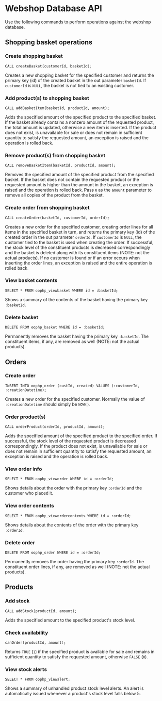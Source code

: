 Webshop Database API
====================

Use the following commands to perform operations against the webshop database.


Shopping basket operations
--------------------------

### Create shopping basket

`CALL createBasket(customerId, basketId);`

Creates a new shopping basket for the specified customer and returns the primary key (id) of the created basket in the out parameter `basketId`. 
If `customerId` is `NULL`, the basket is not tied to an existing customer.


### Add product(s) to shopping basket

`CALL addBasketItem(basketId, productId, amount);`

Adds the specified amount of the specified product to the specified basket. If the basket already contains a nonzero amount of the requested product, 
the total amount is updated, otherwise a new item is inserted. If the product does not exist, is unavailable for sale or does not remain in sufficient quantity to satisfy the requested amount, 
an exception is raised and the operation is rolled back.


### Remove product(s) from shopping basket

`CALL removeBasketItem(basketId, productId, amount);`

Removes the specified amount of the specified product from the specified basket. If the basket does not contain the requested product or the requested amount is higher than the amount in the basket, 
an exception is raised and the operation is rolled back. Pass `0` as the `amount` parameter to remove all copies of the product from the basket.


### Create order from shopping basket

`CALL createOrder(basketId, customerId, orderId);`

Creates a new order for the specified customer, creating order lines for all items in the specified basket in turn, 
and returns the primary key (id) of the created order in the out parameter `orderId`. If `customerId` is `NULL`, the customer tied to the basket is used when creating the order. 
If successful, the stock level of the constituent products is decreased correspondingly and the basket is deleted along with its constituent items (NOTE: not the actual products). 
If no customer is found or if an error occurs when inserting the order lines, an exception is raised and the entire operation is rolled back.


### View basket contents

`SELECT * FROM oophp_viewbasket WHERE id = :basketId;`

Shows a summary of the contents of the basket having the primary key `:basketId`.


### Delete basket

`DELETE FROM oophp_basket WHERE id = :basketId;`

Permanently removes the basket having the primary key `:basketId`. The constituent items, if any, are removed as well (NOTE: not the actual products).



Orders
------

### Create order

`INSERT INTO oophp_order (custId, created) VALUES (:customerId, :creationDatetime);`

Creates a new order for the specified customer. Normally the value of `:creationDatetime` should simply be `NOW()`.


### Order product(s)

`CALL orderProduct(orderId, productId, amount);`

Adds the specified amount of the specified product to the specified order. If successful, the stock level of the requested product is decreased correspondingly. 
If the product does not exist, is unavailable for sale or does not remain in sufficient quantity to satisfy the requested amount, an exception is raised and the operation is rolled back.


### View order info

`SELECT * FROM oophp_vieworder WHERE id = :orderId;`

Shows details about the order with the primary key `:orderId` and the customer who placed it.


### View order contents

`SELECT * FROM oophp_viewordercontents WHERE id = :orderId;`

Shows details about the contents of the order with the primary key `:orderId`.


### Delete order

`DELETE FROM oophp_order WHERE id = :orderId;`

Permanently removes the order having the primary key `:orderId`. The constituent order lines, if any, are removed as well (NOTE: not the actual products).



Products
--------

### Add stock

`CALL addStock(productId, amount);`

Adds the specified amount to the specified product's stock level.


### Check availability

`canOrder(productId, amount);`

Returns `TRUE` (`1`) if the specified product is available for sale and remains in sufficient quantity to satisfy the requested amount, otherwise `FALSE` (`0`).


### View stock alerts

`SELECT * FROM oophp_viewalert;`

Shows a summary of unhandled product stock level alerts. An alert is automatically issued whenever a product's stock level falls below 5.
